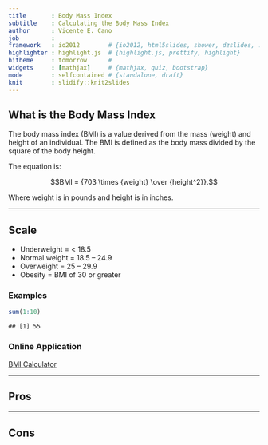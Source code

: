 ```yaml
---
title       : Body Mass Index
subtitle    : Calculating the Body Mass Index
author      : Vicente E. Cano
job         :
framework   : io2012        # {io2012, html5slides, shower, dzslides, ...}
highlighter : highlight.js  # {highlight.js, prettify, highlight}
hitheme     : tomorrow      #
widgets     : [mathjax]     # {mathjax, quiz, bootstrap}
mode        : selfcontained # {standalone, draft}
knit        : slidify::knit2slides
---
```


## What is the Body Mass Index

The body mass index (BMI) is a value derived from the mass (weight) and height of an individual. The BMI is defined as the body mass divided by the square of the body height.

The equation is:

$$BMI = {703 \times {weight} \over {height^2}}.$$

Where weight is in pounds and height is in inches.

---

## Scale

* Underweight = < 18.5
* Normal weight = 18.5 – 24.9
* Overweight = 25 – 29.9
* Obesity = BMI of 30 or greater

### Examples


```r
sum(1:10)
```

```
## [1] 55
```

### Online Application

[BMI Calculator](https://vecano.shinyapps.io/shiny-app/)

---

## Pros

---

## Cons

